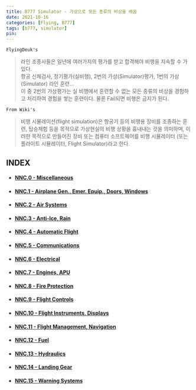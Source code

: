 ```yaml
---
title: B777 Simulator - 가상으로 모든 종류의 비상을 배움
date: 2021-10-16
categories: [Flying, B777]
tags: [b777, simulator]
pin:
---
```


`FlyingDeuk's`
> 라인 조종사들은 일년에 여러가지의 평가를 받고 합격해야 비행을 지속할 수 가 있다. <br>
항공 신체검사, 정기평가(실비행), 2번의 가상(Simulator)평가, 1번의 가상(Simulator) 라인 훈련…  <br>
이 중 2번의 가상평가는 실 비행에서 훈련할 수 없는 모든 종류의 비상을 경험하고 처리하여 경험을 쌓는 훈련이다. 물론 Fail되면 비행은 금지가 된다. <br>
 
`From Wiki's`
> 비행 시뮬레이션(flight simulation)은 항공기 등의 비행용 장비를 조종하는 훈련, 탑승체험 등을 목적으로 가상현실의 비행 상황을 흉내내는 것을 의미하며, 이러한 목적으로 만들어진 장비 또는 컴퓨터 소프트웨어를 비행 시뮬레이터 (또는 플라이트 시뮬레이터, Flight Simulator)라고 한다.

## INDEX

- #### [NNC.0 - Miscellaneous](/posts/sim0/)

- #### [NNC.1 - Airplane Gen., Emer. Epuip., Doors, Windows](/posts/sim1/)

- #### [NNC.2 - Air Systems](/posts/sim2/)

- #### [NNC.3 - Anti-Ice, Rain](/posts/sim3/)

- #### [NNC.4 - Automatic Flight](/posts/sim4/)

- #### [NNC.5 - Communications](/posts/sim5/)

- #### [NNC.6 - Electrical](/posts/sim6/)

- #### [NNC.7 - Engines, APU](/posts/sim7/)

- #### [NNC.8 - Fire Protection](/posts/sim8/)

- #### [NNC.9 - Flight Controls](/posts/sim9/)

- #### [NNC.10 - Flight Instruments, Displays](/posts/sim10/)

- #### [NNC.11 - Flight Management, Navigation](/posts/sim11/)

- #### [NNC.12 - Fuel](/posts/sim12/)

- #### [NNC.13 - Hydraulics](/posts/sim13/)

- #### [NNC.14 - Landing Gear](/posts/sim14/)

- #### [NNC.15 - Warning Systems](/posts/sim15/)



